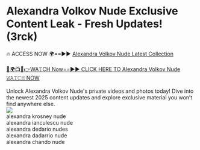 # Alexandra Volkov Nude Exclusive Content Leak - Fresh Updates! (3rck)

🔥 ACCESS NOW 🌍==►► <a href="https://tinyurl.com/2mz8nhtm" rel="nofollow">Alexandra Volkov Nude Latest Collection</a>
<br><br>
[🔴🌍📺📱👉WA𝚃CH Now==►► CLICK HERE TO Alexandra Volkov Nude 𝚆𝙰𝚃𝙲𝙷 NOW](https://tinyurl.com/2mz8nhtm)
<br><br>
Unlock Alexandra Volkov Nude's private videos and photos today! Dive into the newest 2025 content updates and explore exclusive material you won’t find anywhere else.
<br>
<a href="https://tinyurl.com/2mz8nhtm" rel="nofollow" data-target="animated-image.originalLink"><img src="https://camo.githubusercontent.com/8a4f000d20f83aca3bf7ec5f350d767afa0574a8a352519fd8cfa583a6f93a33/68747470733a2f2f692e696d6775722e636f6d2f644a486b345a712e676966" data-canonical-src="https://i.imgur.com/dJHk4Zq.gif" style="max-width: 100%; display: inline-block;" data-target="animated-image.originalImage"></a>
<br>
alexandra krosney nude<br>
alexandra ianculescu nude<br>
alexandra dedario nudes<br>
alexandra dadarrio nude<br>
alexandra chando nude